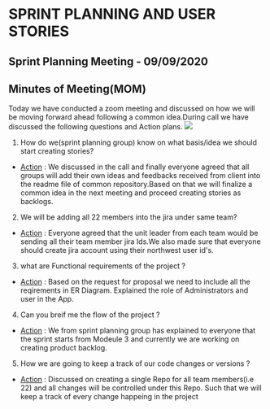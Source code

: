 
# SPRINT PLANNING AND USER STORIES
## Sprint Planning Meeting - 09/09/2020
## Minutes of Meeting(MOM)
Today we have conducted a zoom meeting and discussed on how we will be moving forward ahead following a common idea.During call we have discussed the following questions and Action plans.
![](https://github.com/annie0sc/gdp_health_app/blob/master/Sprint%20Planning%20and%20UserStories/Meet_Sprint_Planning.PNG?raw=true)
1. How do we(sprint planning group) know on what basis/idea we should start creating stories?
  - <ins>Action</ins> : We discussed in the call and finally everyone agreed that all groups will add their own ideas and feedbacks received from client into the readme file of       common repository.Based on that we will finalize a common idea in the next meeting and proceed creating stories as backlogs.
  
2. We will be adding all 22 members into the jira under same team?
  - <ins>Action</ins> : Everyone agreed that the unit leader from each team would be sending all their team member jira Ids.We also made sure that everyone should create jira         account using their northwest user id's.
  
3. what are Functional requirements of the project ? 
 - <ins>Action</ins> : Based on the request for proposal we need to include all the reqirements in ER Diagram. Explained the role of Administrators and user in the App.
 
4. Can you breif me the flow of the project ?
 - <ins>Action</ins> : We from sprint planning group has explained to everyone that the sprint starts from Modeule 3 and currently we are working on creating product backlog.
 
5. How we are going to keep a track of our code changes or versions ?
- <ins>Action</ins> : Discussed on creating a single Repo for all team members(i.e 22) and all changes will be controlled under this Repo. Such that we will keep a track of every change happeing in the project
